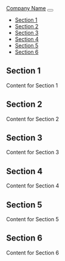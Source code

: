 <!DOCTYPE html>
<html lang="en">
<head>
  <meta charset="UTF-8">
  <meta name="viewport" content="width=device-width, initial-scale=1.0">
  <title>Company Landing Page</title>
  <!-- Bootstrap CSS -->
  <link rel="stylesheet" href="https://stackpath.bootstrapcdn.com/bootstrap/4.5.2/css/bootstrap.min.css">
</head>
<body>
  <!-- Navigation -->
  <nav class="navbar navbar-expand-lg navbar-dark bg-dark">
    <a class="navbar-brand" href="#">Company Name</a>
    <button class="navbar-toggler" type="button" data-toggle="collapse" data-target="#navbarNav" aria-controls="navbarNav" aria-expanded="false" aria-label="Toggle navigation">
      <span class="navbar-toggler-icon"></span>
    </button>
    <div class="collapse navbar-collapse" id="navbarNav">
      <ul class="navbar-nav ml-auto">
        <li class="nav-item">
          <a class="nav-link" href="#section1">Section 1</a>
        </li>
        <li class="nav-item">
          <a class="nav-link" href="#section2">Section 2</a>
        </li>
        <li class="nav-item">
          <a class="nav-link" href="#section3">Section 3</a>
        </li>
        <li class="nav-item">
          <a class="nav-link" href="#section4">Section 4</a>
        </li>
        <li class="nav-item">
          <a class="nav-link" href="#section5">Section 5</a>
        </li>
        <li class="nav-item">
          <a class="nav-link" href="#section6">Section 6</a>
        </li>
      </ul>
    </div>
  </nav>

  <!-- Section 1 -->
  <section id="section1" class="py-5">
    <div class="container">
      <h1>Section 1</h1>
      <p>Content for Section 1</p>
    </div>
  </section>

  <!-- Section 2 -->
  <section id="section2" class="py-5 bg-light">
    <div class="container">
      <h1>Section 2</h1>
      <p>Content for Section 2</p>
    </div>
  </section>

  <!-- Section 3 -->
  <section id="section3" class="py-5">
    <div class="container">
      <h1>Section 3</h1>
      <p>Content for Section 3</p>
    </div>
  </section>

  <!-- Section 4 -->
  <section id="section4" class="py-5 bg-light">
    <div class="container">
      <h1>Section 4</h1>
      <p>Content for Section 4</p>
    </div>
  </section>

  <!-- Section 5 -->
  <section id="section5" class="py-5">
    <div class="container">
      <h1>Section 5</h1>
      <p>Content for Section 5</p>
    </div>
  </section>

  <!-- Section 6 -->
  <section id="section6" class="py-5 bg-light">
    <div class="container">
      <h1>Section 6</h1>
      <p>Content for Section 6</p>
    </div>
  </section>

  <!-- Bootstrap JS -->
  <script src="https://stackpath.bootstrapcdn.com/bootstrap/4.5.2/js/bootstrap.min.js"></script>
</body>
</html>
